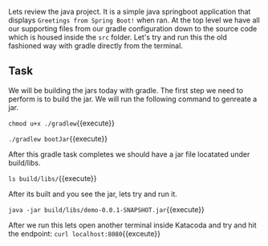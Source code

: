 Lets review the java project. It is a simple java springboot application that displays ```Greetings from Spring Boot!``` when ran. At the top level we have all our supporting files from our gradle configuration down to the source code which is housed inside the ```src``` folder. Let's try and run this the old fashioned way with gradle directly from the terminal. 

## Task
We will be building the jars today with gradle. The first step we need to perform is to build the jar. We will run the following command to genreate a jar.

`chmod u+x ./gradlew`{{execute}}

`./gradlew bootJar`{{execute}}


After this gradle task completes we should have a jar file locatated under build/libs.

`ls build/libs/`{{execute}}

After its built and you see the jar, lets try and run it. 

`java -jar build/libs/demo-0.0.1-SNAPSHOT.jar`{{execute}}

After we run this lets open another terminal inside Katacoda and try and hit the endpoint:
`curl localhost:8080`{{exceute}}
